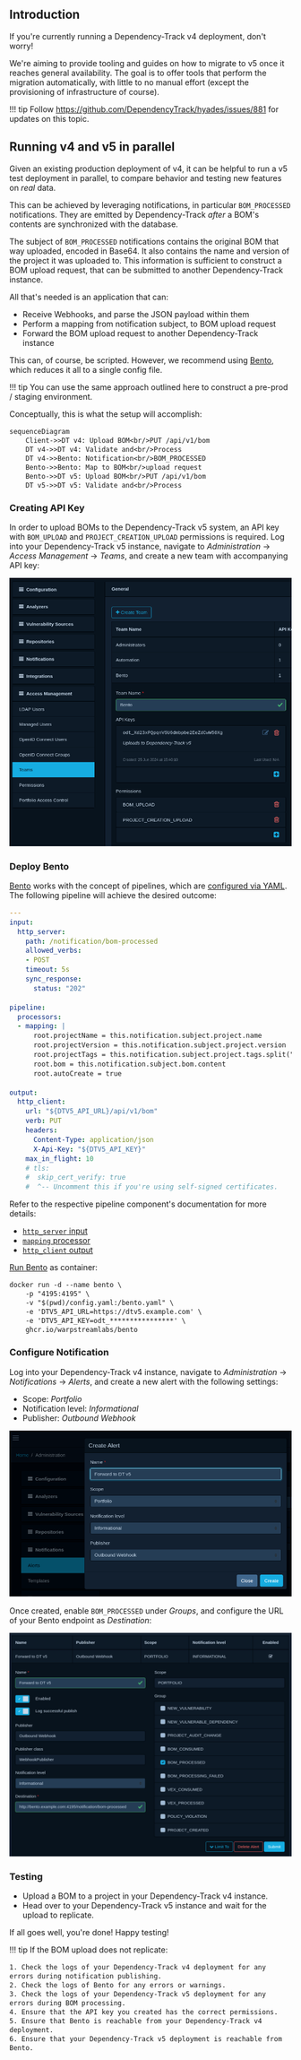 ## Introduction

If you're currently running a Dependency-Track v4 deployment, don't worry!

We're aiming to provide tooling and guides on how to migrate to v5 once it reaches general availability.
The goal is to offer tools that perform the migration automatically, with little to no manual effort
(except the provisioning of infrastructure of course).

!!! tip
    Follow <https://github.com/DependencyTrack/hyades/issues/881> for updates on this topic.

## Running v4 and v5 in parallel

Given an existing production deployment of v4, it can be helpful to run a v5 test deployment in parallel,
to compare behavior and testing new features on *real* data.

This can be achieved by leveraging notifications, in particular `BOM_PROCESSED` notifications.
They are emitted by Dependency-Track *after* a BOM's contents are synchronized with the database.

The subject of `BOM_PROCESSED` notifications contains the original BOM that way uploaded, encoded in Base64.
It also contains the name and version of the project it was uploaded to. This information is sufficient to 
construct a BOM upload request, that can be submitted to another Dependency-Track instance.

All that's needed is an application that can:

* Receive Webhooks, and parse the JSON payload within them
* Perform a mapping from notification subject, to BOM upload request
* Forward the BOM upload request to another Dependency-Track instance

This can, of course, be scripted. However, we recommend using [Bento], which reduces it all to a single config file.

!!! tip
    You can use the same approach outlined here to construct a pre-prod / staging environment.

Conceptually, this is what the setup will accomplish:

```mermaid
sequenceDiagram
    Client->>DT v4: Upload BOM<br/>PUT /api/v1/bom
    DT v4->>DT v4: Validate and<br/>Process
    DT v4->>Bento: Notification<br/>BOM_PROCESSED
    Bento->>Bento: Map to BOM<br/>upload request
    Bento->>DT v5: Upload BOM<br/>PUT /api/v1/bom
    DT v5->>DT v5: Validate and<br/>Process
```

<!-- TODO: Port instructions from https://github.com/DependencyTrack/hyades/blob/main/scripts/benthos/README.md -->

### Creating API Key

In order to upload BOMs to the Dependency-Track v5 system, an API key with `BOM_UPLOAD` and `PROJECT_CREATION_UPLOAD`
permissions is required. Log into your Dependency-Track v5 instance, navigate to *Administration* -> *Access Management*
-> *Teams*, and create a new team with accompanying API key:

![Creating an API key for Bento in Dependency-Track v5](../images/getting-started/migrating-from-v4_bento-api-key.png)

### Deploy Bento

[Bento] works with the concept of pipelines, which are [configured via YAML](https://warpstreamlabs.github.io/bento/docs/configuration/about).  
The following pipeline will achieve the desired outcome:

```yaml linenums="1"
---
input:
  http_server:
    path: /notification/bom-processed
    allowed_verbs:
    - POST
    timeout: 5s
    sync_response:
      status: "202"

pipeline:
  processors:
  - mapping: |
      root.projectName = this.notification.subject.project.name
      root.projectVersion = this.notification.subject.project.version
      root.projectTags = this.notification.subject.project.tags.split(",").catch([]).map_each(tag -> {"name": tag})
      root.bom = this.notification.subject.bom.content
      root.autoCreate = true

output:
  http_client:
    url: "${DTV5_API_URL}/api/v1/bom"
    verb: PUT
    headers:
      Content-Type: application/json
      X-Api-Key: "${DTV5_API_KEY}"
    max_in_flight: 10
    # tls:
    #  skip_cert_verify: true
    #  ^-- Uncomment this if you're using self-signed certificates.
```

Refer to the respective pipeline component's documentation for more details:

* [`http_server` input](https://warpstreamlabs.github.io/bento/docs/components/inputs/http_server)
* [`mapping` processor](https://warpstreamlabs.github.io/bento/docs/components/processors/mapping)
* [`http_client` output](https://warpstreamlabs.github.io/bento/docs/components/outputs/http_client)

[Run Bento](https://github.com/warpstreamlabs/bento?tab=readme-ov-file#run) as container:

```shell
docker run -d --name bento \
    -p "4195:4195" \
    -v "$(pwd)/config.yaml:/bento.yaml" \
    -e 'DTV5_API_URL=https://dtv5.example.com' \
    -e 'DTV5_API_KEY=odt_****************' \
    ghcr.io/warpstreamlabs/bento
```

### Configure Notification

Log into your Dependency-Track v4 instance, navigate to *Administration* -> *Notifications* -> *Alerts*,
and create a new alert with the following settings:

* Scope: *Portfolio*
* Notification level: *Informational*
* Publisher: *Outbound Webhook*

![Creating a new alert in Dependency-Track v4](../images/getting-started/migrating-from-v4_create-alert.png)

Once created, enable `BOM_PROCESSED` under *Groups*, and configure the URL of your Bento endpoint as *Destination*:

![Configuring the alert in Dependency-Track v4](../images/getting-started/migrating-from-v4_configure-alert.png)

### Testing

* Upload a BOM to a project in your Dependency-Track v4 instance.
* Head over to your Dependency-Track v5 instance and wait for the upload to replicate.

If all goes well, you're done! Happy testing!

!!! tip
    If the BOM upload does not replicate:
    
    1. Check the logs of your Dependency-Track v4 deployment for any errors during notification publishing.
    2. Check the logs of Bento for any errors or warnings.
    3. Check the logs of your Dependency-Track v5 deployment for any errors during BOM processing.
    4. Ensure that the API key you created has the correct permissions.
    5. Ensure that Bento is reachable from your Dependency-Track v4 deployment.
    6. Ensure that your Dependency-Track v5 deployment is reachable from Bento.

[Bento]: https://github.com/warpstreamlabs/bento
